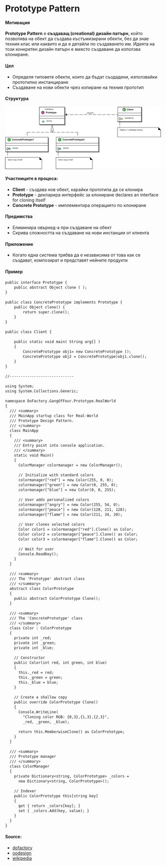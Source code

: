 # Prototype Pattern

#### Мотивация
**Prototype Pattern** е **създаващ (creational) дизайн патърн**, който позволява на обект да създава къстъмизирани 
обекти, без да знае техния клас или каквито и да е детайли по създаването им. Идеята на този конкретен дизайн патърн
е вместо създаване да използва клониране.

#### Цел
* Определя типовете обекти, които да бъдат създадени, използвайки прототипно инстанциране
* Създаване на нови обекти чрез копиране на техния прототип

#### Структура 
 ![Prototype UML Diagram](https://raw.githubusercontent.com/svetlai/TelerikAcademy/master/Programming-with-C%23/High-Quality-Code/14-Creational-Design-Patterns/imgs/prototype-uml.png "Prototype UML Diagram")

#### Участниците в процеса:
- **Client** - създава нов обект, карайки прототипа да се клонира
- **Prototype** - декларира интерфейс за клониране declares an interface for cloning itself
- **Concrete Prototype** - имплементира операциято по клониране

#### Предимства
* Елиминира овърхед-а при създаване на обект
* Скрива сложността на създаване на нови инстанции от клиента 

#### Приложение
* Когато една система трябва да е независима от това как се създават, композират и представят нейните продукти

#### Пример

    public interface Prototype {
    	public abstract Object clone ( );
    }
           
    public class ConcretePrototype implements Prototype {
    	public Object clone() {
    		return super.clone();
    	}
    }
    
    public class Client {
    
    	public static void main( String arg[] ) 
    	{
    		ConcretePrototype obj1= new ConcretePrototype ();
    		ConcretePrototype obj2 = ConcretePrototype)obj1.clone();
    	}   
    }

    //-----------------------------
    	
    using System;
    using System.Collections.Generic;
     
    namespace DoFactory.GangOfFour.Prototype.RealWorld
    {
      /// <summary>
      /// MainApp startup class for Real-World 
      /// Prototype Design Pattern.
      /// </summary>
      class MainApp
      {
        /// <summary>
        /// Entry point into console application.
        /// </summary>
        static void Main()
        {
          ColorManager colormanager = new ColorManager();
     
          // Initialize with standard colors
          colormanager["red"] = new Color(255, 0, 0);
          colormanager["green"] = new Color(0, 255, 0);
          colormanager["blue"] = new Color(0, 0, 255);
     
          // User adds personalized colors
          colormanager["angry"] = new Color(255, 54, 0);
          colormanager["peace"] = new Color(128, 211, 128);
          colormanager["flame"] = new Color(211, 34, 20);
     
          // User clones selected colors
          Color color1 = colormanager["red"].Clone() as Color;
          Color color2 = colormanager["peace"].Clone() as Color;
          Color color3 = colormanager["flame"].Clone() as Color;
     
          // Wait for user
          Console.ReadKey();
        }
      }
     
      /// <summary>
      /// The 'Prototype' abstract class
      /// </summary>
      abstract class ColorPrototype
      {
        public abstract ColorPrototype Clone();
      }
     
      /// <summary>
      /// The 'ConcretePrototype' class
      /// </summary>
      class Color : ColorPrototype
      {
        private int _red;
        private int _green;
        private int _blue;
     
        // Constructor
        public Color(int red, int green, int blue)
        {
          this._red = red;
          this._green = green;
          this._blue = blue;
        }
     
        // Create a shallow copy
        public override ColorPrototype Clone()
        {
          Console.WriteLine(
            "Cloning color RGB: {0,3},{1,3},{2,3}",
            _red, _green, _blue);
     
          return this.MemberwiseClone() as ColorPrototype;
        }
      }
     
      /// <summary>
      /// Prototype manager
      /// </summary>
      class ColorManager
      {
        private Dictionary<string, ColorPrototype> _colors =
          new Dictionary<string, ColorPrototype>();
     
        // Indexer
        public ColorPrototype this[string key]
        {
          get { return _colors[key]; }
          set { _colors.Add(key, value); }
        }
      }
    }
	
#### Source:
* [dofactory](http://www.dofactory.com/net/prototype-design-pattern)
* [oodesign](http://www.oodesign.com/prototype-pattern.html)
* [wikipedia](https://en.wikipedia.org/wiki/Prototype_pattern)
